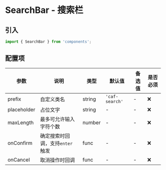 # SearchBar - 搜索栏

## 引入
```jsx
import { SearchBar } from 'components';
```

## 配置项
| 参数 | 说明 | 类型 | 默认值 |备选值 | 是否必须 |
| --- | --- | --- | --- | --- | --- |
| prefix | 自定义类名 | string | `'caf-search'` | - | ❌ |
| placeholder | 占位文字 | string | - | - | ❌ |
| maxLength | 最多可允许输入字符个数 | number | - | - | ❌ |
| onConfirm | 确定搜索时回调，支持`enter` 触发 | func | - | - | ❌ |
| onCancel | 取消操作时回调 | func | - | - | ❌ |
